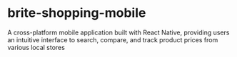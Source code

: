 # brite-shopping-mobile
A cross-platform mobile application built with React Native, providing users an intuitive interface to search, compare, and track product prices from various local stores
